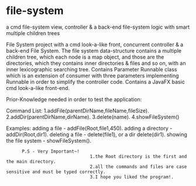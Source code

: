# file-system
a cmd file-system view, controller &amp; a back-end file-system logic with smart multiple children trees

File System project with a cmd look-a-like front, concurrent controller & a back-end File System.
The file system data-structure contains a multiple children tree, which each node is a map object, and those are the directories,
which they contains inner directories & files and so on, with an inner lexicographic searching tree.
Contains Parameter Runnable class which is an extension of consumer with three parameters implementing Runnable in order to simplify the controller code.
Contains a JavaFX basic cmd look-a-like front-end.

Prior-Knowledge needed in order to test the application:

Command List: 
                  1.addFile(parentDirName,fileName,fileSize).
                  2.addDir(parentDirName,dirName).
                  3.delete(name).
                  4.showFileSystem()

Examples:
                  adding a file - addFile(Root,file1,450).
                  adding a directory - addDir(Root,dir1).
        	  deleting a file - delete(file1), or a dir delete(dir1).
                  showing the file system - showFileSystem().

          P.S - Very Important~!
                                    1.the Root directory is the first and the main directory.
                                    2.all the commands and files are case sensitive and must be typed correctly.                                                                                                                                         
                                    3.I hope you liked the program!.
